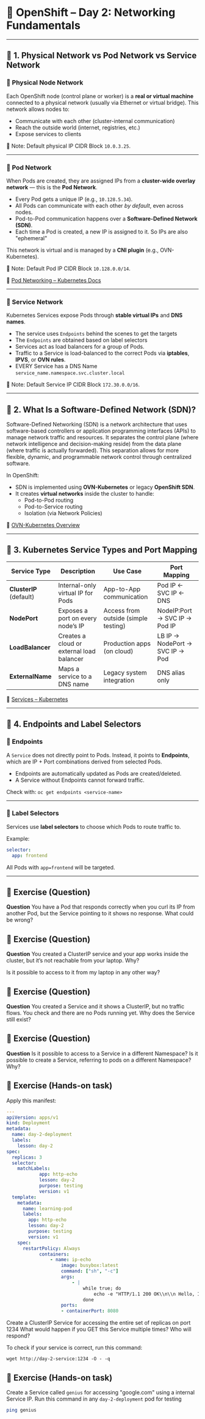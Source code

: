 # 📘 OpenShift – Day 2: Networking Fundamentals

---

## 🔹 1. Physical Network vs Pod Network vs Service Network

### 🧠 Physical Node Network

Each OpenShift node (control plane or worker) is a **real or virtual machine** connected to a physical network (usually via Ethernet or virtual bridge). This network allows nodes to:

- Communicate with each other (cluster-internal communication)
- Reach the outside world (internet, registries, etc.)
- Expose services to clients

📌 Note: Default physical IP CIDR Block `10.0.3.25`.

---

### 🧠 Pod Network

When Pods are created, they are assigned IPs from a **cluster-wide overlay network** — this is the **Pod Network**.

- Every Pod gets a unique IP (e.g., `10.128.5.34`).
- All Pods can communicate with each other *by default*, even across nodes.
- Pod-to-Pod communication happens over a **Software-Defined Network (SDN)**.
- Each time a Pod is created, a new IP is assigned to it. So IPs are also "ephemeral"

This network is virtual and is managed by a **CNI plugin** (e.g., OVN-Kubernetes).

📌 Note: Default Pod IP CIDR Block `10.128.0.0/14`.

📘 [Pod Networking – Kubernetes Docs](https://kubernetes.io/docs/concepts/cluster-administration/networking/)

---

### 🧠 Service Network

Kubernetes Services expose Pods through **stable virtual IPs** and **DNS names**.

- The service uses `Endpoints` behind the scenes to get the targets
- The `Endpoints` are obtained based on label selectors
- Services act as load balancers for a group of Pods.
- Traffic to a Service is load-balanced to the correct Pods via **iptables**, **IPVS**, or **OVN rules**.
- EVERY Service has a DNS Name `service_name.namespace.svc.cluster.local`

📌 Note: Default Service IP CIDR Block `172.30.0.0/16`.

---

## 🔹 2. What Is a Software-Defined Network (SDN)?

Software-Defined Networking (SDN) is a network architecture that uses software-based controllers or application programming interfaces (APIs) to manage network traffic and resources.
It separates the control plane (where network intelligence and decision-making reside) from the data plane (where traffic is actually forwarded).
This separation allows for more flexible, dynamic, and programmable network control through centralized software. 

In OpenShift:

- SDN is implemented using **OVN-Kubernetes** or legacy **OpenShift SDN**.
- It creates **virtual networks** inside the cluster to handle:
  - Pod-to-Pod routing
  - Pod-to-Service routing
  - Isolation (via Network Policies)

📘 [OVN-Kubernetes Overview](https://docs.openshift.com/container-platform/latest/networking/ovn_kubernetes_network_provider/about-ovn-kubernetes.html)

---

## 🔹 3. Kubernetes Service Types and Port Mapping

| Service Type            | Description                               | Use Case                             | Port Mapping                    |
|-------------------------|-------------------------------------------|--------------------------------------|---------------------------------|
| **ClusterIP** (default) | Internal-only virtual IP for Pods         | App-to-App communication             | Pod IP ← SVC IP ← DNS           |
| **NodePort**            | Exposes a port on every node’s IP         | Access from outside (simple testing) | NodeIP:Port → SVC IP → Pod IP   |
| **LoadBalancer**        | Creates a cloud or external load balancer | Production apps (on cloud)           | LB IP → NodePort → SVC IP → Pod |
| **ExternalName**        | Maps a service to a DNS name              | Legacy system integration            | DNS alias only                  |

📘 [Services – Kubernetes](https://kubernetes.io/docs/concepts/services-networking/service/)

---

## 🔹 4. Endpoints and Label Selectors

### 🧠 Endpoints

A `Service` does not directly point to Pods. Instead, it points to **Endpoints**, which are IP + Port combinations derived from selected Pods.

- Endpoints are automatically updated as Pods are created/deleted.
- A Service without Endpoints cannot forward traffic.

Check with: `oc get endpoints <service-name>`

---

### 🧠 Label Selectors

Services use **label selectors** to choose which Pods to route traffic to.

Example:

```yaml
selector:
  app: frontend
```

All Pods with `app=frontend` will be targeted.

---

## 🧠 Exercise (Question)
**Question**
You have a Pod that responds correctly when you curl its IP from another Pod, but the Service pointing to it shows no response. What could be wrong?

## 🧠 Exercise (Question)
**Question**
You created a ClusterIP service and your app works inside the cluster, but it’s not reachable from your laptop. Why?

Is it possible to access to it from my laptop in any other way? 

## 🧠 Exercise (Question)
**Question**
You created a Service and it shows a ClusterIP, but no traffic flows. You check and there are no Pods running yet. Why does the Service still exist?

## 🧠 Exercise (Question)
**Question**
Is it possible to access to a Service in a different Namespace?
Is it possible to create a Service, referring to pods on a different Namespace? Why?

## 🧠 Exercise (Hands-on task)
Apply this manifest:
```yaml
---
apiVersion: apps/v1
kind: Deployment
metadata:
  name: day-2-deployment
  labels:
    lesson: day-2
spec:
  replicas: 3
  selector:
    matchLabels:
			app: http-echo
			lesson: day-2
			purpose: testing
			version: v1
  template:
    metadata:
      name: learning-pod
      labels:
        app: http-echo
        lesson: day-2
        purpose: testing
        version: v1
    spec:
      restartPolicy: Always
			containers:
				- name: ip-echo
					image: busybox:latest
					command: ["sh", "-c"]
					args:
						- |
							while true; do
								echo -e "HTTP/1.1 200 OK\\n\\n Hello, I'm $(hostname -i)" | nc -l -p 8080;
							done
					ports:
					- containerPort: 8080
```

Create a ClusterIP Service for accessing the entire set of replicas on port 1234
What would happen if you GET this Service multiple times? Who will respond?

To check if your service is correct, run this command:
```
wget http://day-2-service:1234 -O - -q
```

## 🧠 Exercise (Hands-on task)
Create a Service called `genius` for accessing "google.com" using a internal Service IP.
Run this command in any `day-2-deployment` pod for testing
```sh
ping genius
```
